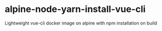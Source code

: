 # alpine-node-yarn-install-vue-cli
Lightweight vue-cli docker image on alpine with npm installation on build

